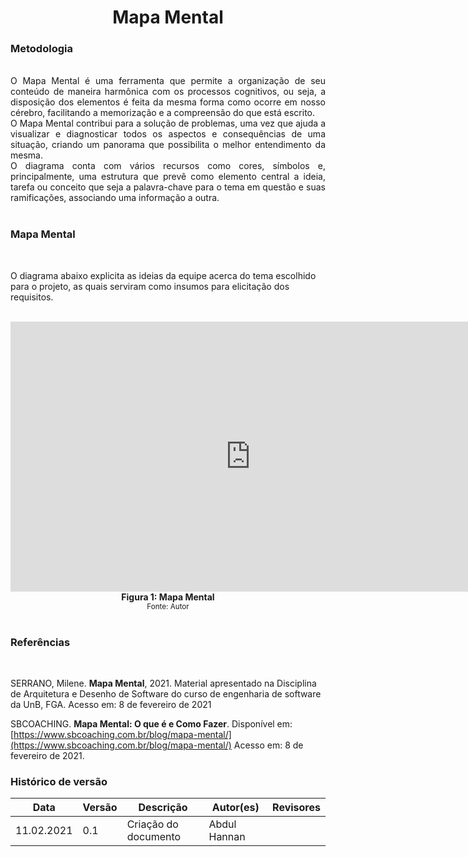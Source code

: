 # <center> Mapa Mental


### Metodologia
<br>
<div align="justify">
O Mapa Mental é uma ferramenta que permite a organização de seu conteúdo de maneira harmônica com os processos cognitivos, ou seja, a disposição dos elementos é feita da mesma forma como ocorre em nosso cérebro, facilitando a memorização e a compreensão do que está escrito.<br>O Mapa Mental contribui para a solução de problemas, uma vez que ajuda a visualizar e diagnosticar todos os aspectos e consequências de uma situação, criando um panorama que possibilita o melhor entendimento da mesma.<br>O diagrama conta com vários recursos como cores, símbolos e, principalmente, uma estrutura que prevê como elemento central a ideia, tarefa ou conceito que seja a palavra-chave para o tema em questão e suas ramificações, associando uma informação a outra.
</div><br>

### Mapa Mental
<br>

O diagrama abaixo explicita as ideias da equipe acerca do tema escolhido para o projeto, as quais serviram como insumos para elicitação dos requisitos.

<br>
  <iframe width="768" height="432" src="https://miro.com/app/live-embed/uXjVMQTERbA=/?moveToViewport=-3156,-1300,4608,2306&embedId=975132118008" frameborder="0" scrolling="no" allow="fullscreen; clipboard-read; clipboard-write" allowfullscreen></iframe>
<figcaption align='center'>
  <b>Figura 1: Mapa Mental</b>
  </br>
  <small>Fonte: Autor</small>
</figcaption>
</br>

### Referências
<br>

SERRANO, Milene. **Mapa Mental**, 2021. Material apresentado na Disciplina de Arquitetura e Desenho de Software do curso de engenharia de software da UnB, FGA. Acesso em: 8 de fevereiro de 2021

SBCOACHING. **Mapa Mental: O que é e Como Fazer**. Disponível em: [https://www.sbcoaching.com.br/blog/mapa-mental/](https://www.sbcoaching.com.br/blog/mapa-mental/) Acesso em: 8 de fevereiro de 2021.

### Histórico de versão<br>
|Data | Versão | Descrição | Autor(es)|Revisores|
| -- | -- | -- | -- |--|
| 11.02.2021 | 0.1 | Criação do documento | Abdul Hannan |  |<br>
